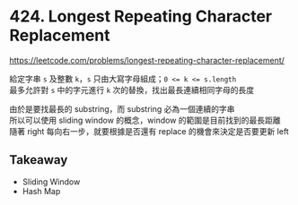 # 424. Longest Repeating Character Replacement

<https://leetcode.com/problems/longest-repeating-character-replacement/>

給定字串 `s` 及整數 `k`，`s` 只由大寫字母組成；`0 <= k <= s.length`  
最多允許對 `s` 中的字元進行 `k` 次的替換，找出最長連續相同字母的長度

由於是要找最長的 substring，而 substring 必為一個連續的字串  
所以可以使用 sliding window 的概念，window 的範圍是目前找到的最長距離  
隨著 right 每向右一步，就要根據是否還有 replace 的機會來決定是否要更新 left

## Takeaway

- Sliding Window
- Hash Map
